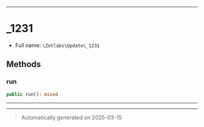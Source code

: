 ***

# _1231





* Full name: `\Zotlabs\Update\_1231`




## Methods


### run



```php
public run(): mixed
```












***


***
> Automatically generated on 2025-03-15
